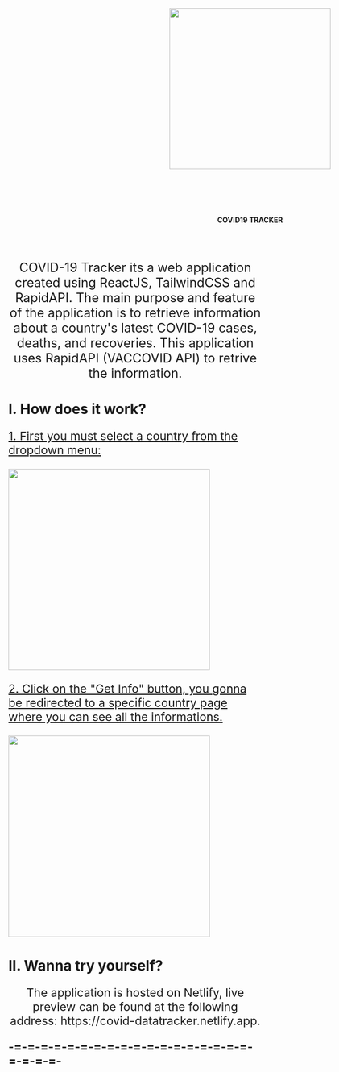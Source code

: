 <div style="width: 100vw; display: flex; flex-direction: column; justify-content: center; place-items: center;">
	<img src="https://i.ibb.co/2tDrtmw/SARS-Co-V-2-without-background.png" width="320px" height="320px"  alt="" />
	<p style="text-align: center; color: red; font-size: 36px; font-style: bold; text-decoration: underline;"><h4>COVID19 TRACKER</h4></p>
</div>
<div>
	<p style="text-align: center; font-size: 25px">
	COVID-19 Tracker its a web application created using ReactJS, TailwindCSS and RapidAPI. The main purpose and feature of the application is to retrieve information about a country's latest COVID-19 cases, deaths, and recoveries. This application uses RapidAPI (VACCOVID API) to retrive the information.
	</p>
	<h1>
	I. How does it work?
	</h1>
	<p style="font-size: 23px; text-decoration: underline;">
	1. First you must select a country from the dropdown menu:
	</p>
	<img src="https://im3.ezgif.com/tmp/ezgif-3-bfa8900e30.gif" alt="" width="400px" height="400px" />
	<p style="font-size: 23px; text-decoration: underline;">
	2. Click on the "Get Info" button, you gonna be redirected to a specific country page where you can see all the informations.
	</p>
	<img src="https://im3.ezgif.com/tmp/ezgif-3-acffb03fe3.gif" alt="" width="400px" height="400px" />
	<h1>
	II. Wanna try yourself?
	</h1>
	<p style="text-align: center; font-size: 23px; ">
	The application is hosted on Netlify, live preview can be found at the following address: https://covid-datatracker.netlify.app.
	</p>
	<span style="text-align: center; font-size: 23px; font-weight: bold; ">-=-=-=-=-=-=-=-=-=-=-=-=-=-=-=-=-=-=-=-=-=-=-</span>
</div>
